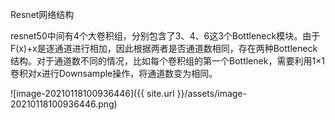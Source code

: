 Resnet网络结构

resnet50中间有4个大卷积组，分别包含了3、4、6这3个Bottleneck模块。由于F(x)+x是逐通道进行相加，因此根据两者是否通道数相同，存在两种Bottleneck结构。对于通道数不同的情况，比如每个卷积组的第一个Bottlenek，需要利用1×1卷积对x进行Downsample操作，将通道数变为相同。



![image-20210118100936446]({{ site.url }}/assets/image-20210118100936446.png)

